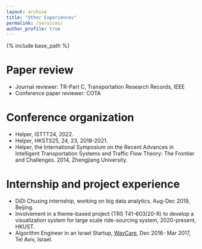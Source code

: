```yaml
---
layout: archive
title: "Other Experiences"
permalink: /services/
author_profile: true
---
```


{% include base_path %}

# Paper review
- Journal reviewer: TR-Part C, Transportation Research Records, IEEE
- Conference paper reviewer: COTA

# Conference organization 
- Helper, ISTTT24, 2022.
- Helper, HKSTS25, 24, 23, 2018-2021.
- Helper, the International Symposium on the Recent Advances in Intelligent Transportation Systems and Traffic Flow Theory: The Frontier and Challenges. 2014, Zhengjiang University.

# Internship and project experience
- DiDi Chuxing internship, working on big data analytics, Aug-Dec 2019, Beijing.
- Involvement in a theme-based project (TRS T41-603/20-R) to develop a visualization system for large scale ride-sourcing system, 2020-present, HKUST.
- Algorithm Engineer in an Israel Startup, [WayCare](https://www.rekor.ai/waycare),  Dec 2016- Mar 2017, Tel Aviv, Israel.
